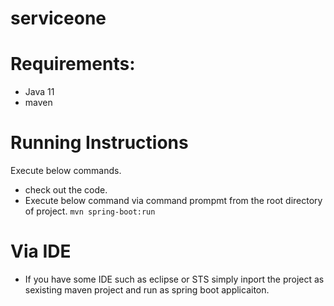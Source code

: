 # serviceone

# Requirements:
* Java 11
* maven

# Running Instructions
Execute below commands.

* check out the code.
* Execute below command via command prompmt from the root directory of project.
`mvn spring-boot:run `
# Via IDE
* If you have some IDE such as eclipse or STS simply inport the project as sexisting maven project and run as spring boot applicaiton.
